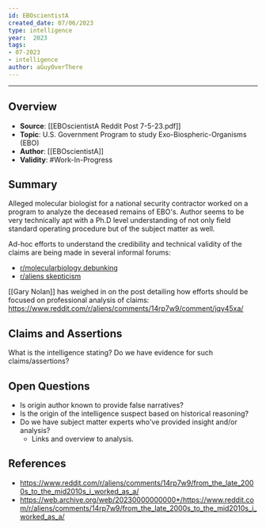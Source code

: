 ```yaml
---
id: EBOscientistA
created_date: 07/06/2023
type: intelligence
year:  2023
tags:
- 07-2023
- intelligence
author: aGuyOverThere
---
```


----

## Overview

- **Source**:  [[EBOscientistA Reddit Post 7-5-23.pdf]]
- **Topic**: U.S. Government Program to study Exo-Biospheric-Organisms (EBO)
- **Author**: [[EBOscientistA]]
- **Validity**: #Work-In-Progress

## Summary

Alleged molecular biologist for a national security contractor worked on a program to analyze the deceased remains of EBO's. Author seems to be very technically apt with a Ph.D level understanding of not only field standard operating procedure but of the subject matter as well. 

Ad-hoc efforts to understand the credibility and technical validity of the claims are being made in several informal forums:

- [r/molecularbiology debunking](https://www.reddit.com/r/molecularbiology/comments/14sbapm/can_any_of_you_debunk_this_possible_offplanet/)
- [r/aliens skepticism](https://www.reddit.com/r/aliens/comments/14sdom8/ebo_scientist_skepticism_thread/?utm_source=share&utm_medium=web2x&context=3)

[[Gary Nolan]] has weighed in on the post detailing how efforts should be focused on professional analysis of claims: https://www.reddit.com/r/aliens/comments/14rp7w9/comment/jqy45xa/


## Claims and Assertions

What is the intelligence stating? Do we have evidence for such claims/assertions? 

## Open Questions

- Is origin author known to provide false narratives? 
- Is the origin of the intelligence suspect based on historical reasoning?
- Do we have subject matter experts who've provided insight and/or analysis?
	- Links and overview to analysis.

## References

- https://www.reddit.com/r/aliens/comments/14rp7w9/from_the_late_2000s_to_the_mid2010s_i_worked_as_a/
- https://web.archive.org/web/20230000000000*/https://www.reddit.com/r/aliens/comments/14rp7w9/from_the_late_2000s_to_the_mid2010s_i_worked_as_a/